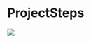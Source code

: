 # ProjectSteps
[![](https://jitpack.io/v/mixamus13/ProjectSteps.svg)](https://jitpack.io/#mixamus13/ProjectSteps)
